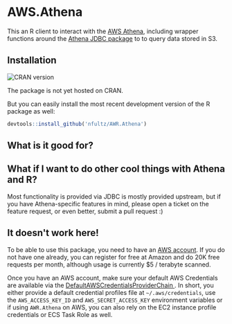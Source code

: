 # AWS.Athena

This an R client to interact with the [AWS Athena](https://aws.amazon.com/athena), including wrapper functions 
around the [Athena JDBC package](http://docs.aws.amazon.com/athena/latest/ug/connect-with-jdbc.html) to 
to query data stored in S3.

## Installation

![CRAN version](http://www.r-pkg.org/badges/version-ago/AWR.KMS)

The package is not yet hosted on CRAN. 

But you can easily install the most recent development version of the R package as well:

```r
devtools::install_github('nfultz/AWR.Athena')
```

## What is it good for?



## What if I want to do other cool things with Athena and R?

Most functionality is provided via JDBC is mostly provided upstream, but if you have Athena-specific
features in mind, please open a ticket on the feature request, or even better, submit a pull request :)

## It doesn't work here!

To be able to use this package, you need to have an [AWS account](https://aws.amazon.com/free). If you do not have one already, you can register for free at Amazon and do 20K free requests per month, although usage is currently $5 / terabyte scanned.

Once you have an AWS account, make sure your default AWS Credentials are available via the [DefaultAWSCredentialsProviderChain ](http://docs.aws.amazon.com/sdk-for-java/v1/developer-guide/credentials.html). 
In short, you either provide a default credential profiles file at `~/.aws/credentials`, use the `AWS_ACCESS_KEY_ID` and `AWS_SECRET_ACCESS_KEY` environment variables or if using `AWR.Athena` on AWS, you can also rely on the EC2 instance profile credentials 
or ECS Task Role as well.
